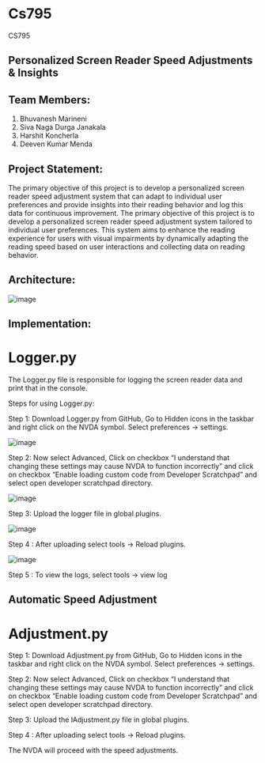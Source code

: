 # Cs795
CS795
## Personalized Screen Reader Speed Adjustments & Insights

## Team Members:
1) Bhuvanesh Marineni
2) Siva Naga Durga Janakala
3) Harshit Koncherla
4) Deeven Kumar Menda
   
## Project Statement:
The primary objective of this project is to develop a personalized screen reader speed adjustment system that can adapt to individual user preferences and provide insights into their reading behavior and log this data for continuous improvement. The primary objective of this project is to develop a personalized screen reader speed adjustment system tailored to individual user preferences. This system aims to enhance the reading experience for users with visual impairments by dynamically adapting the reading speed based on user interactions and collecting data on reading behavior.
## Architecture:
![image](https://github.com/BhuvaneshMarineni/Cs795/assets/122952070/54773dab-bb75-4fa1-a4b1-44bd642227fe)
## Implementation:
# Logger.py
The Logger.py file is responsible for logging the screen reader data and print that in the console.

Steps for using Logger.py:

Step 1: Download Logger.py from GitHub, Go to Hidden icons in the taskbar and right click on the NVDA symbol. Select preferences → settings.

![image](https://github.com/BhuvaneshMarineni/Cs795/assets/122952070/b9af12d0-eb7b-407e-b517-e24d980d906e)


Step 2:  Now select Advanced, Click on checkbox “I understand that changing these settings may cause NVDA to function incorrectly” and click on checkbox “Enable loading custom code from Developer Scratchpad” and select open developer scratchpad directory.

![image](https://github.com/BhuvaneshMarineni/Cs795/assets/122952070/22242fd7-466a-49de-a315-30df50b49875)


Step 3: Upload the logger file in global plugins.

![image](https://github.com/BhuvaneshMarineni/Cs795/assets/122952070/0677e3ef-0a52-4ab5-83b2-cee7a92d5a32)


Step 4 : After uploading select tools → Reload plugins.

![image](https://github.com/BhuvaneshMarineni/Cs795/assets/122952070/2be23fab-ff83-450b-b218-297ff6b86984)


Step 5 : To view the logs, select tools → view log

## Automatic Speed Adjustment
# Adjustment.py

Step 1: Download Adjustment.py from GitHub, Go to Hidden icons in the taskbar and right click on the NVDA symbol. Select preferences → settings.

Step 2:  Now select Advanced, Click on checkbox “I understand that changing these settings may cause NVDA to function incorrectly” and click on checkbox “Enable loading custom code from Developer Scratchpad” and select open developer scratchpad directory.

Step 3: Upload the lAdjustment.py file in global plugins.

Step 4 : After uploading select tools → Reload plugins.

The NVDA will proceed with the speed adjustments.
